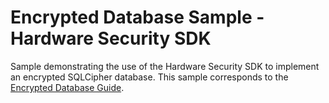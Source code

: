 # Encrypted Database Sample - Hardware Security SDK

Sample demonstrating the use of the Hardware Security SDK to implement an encrypted SQLCipher database.
This sample corresponds to the [Encrypted Database Guide](https://hwsecurity.dev/guide/database/).
